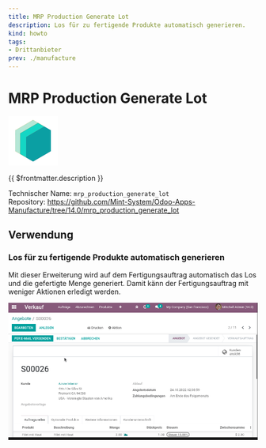 ```yaml
---
title: MRP Production Generate Lot
description: Los für zu fertigende Produkte automatisch generieren.
kind: howto
tags:
- Drittanbieter
prev: ./manufacture
---
```

# MRP Production Generate Lot
![icon_oms_box](attachments/icons_odoo_mint_system.png)

{{ $frontmatter.description }}

Technischer Name: `mrp_production_generate_lot`\
Repository: <https://github.com/Mint-System/Odoo-Apps-Manufacture/tree/14.0/mrp_production_generate_lot>

## Verwendung

### Los für zu fertigende Produkte automatisch generieren

Mit dieser Erweiterung wird auf dem Fertigungsauftrag automatisch das Los und die gefertigte Menge generiert. Damit känn der Fertigungsauftrag mit weniger Aktionen erledigt werden.

![MRP Production Generate Lot](attachments/MRP%20Production%20Generate%20Lot.gif)